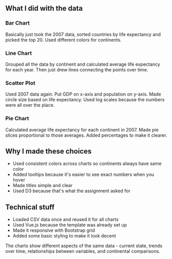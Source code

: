 ## What I did with the data

### Bar Chart
Basically just took the 2007 data, sorted countries by life expectancy and picked the top 20. Used different colors for continents.

### Line Chart  
Grouped all the data by continent and calculated average life expectancy for each year. Then just drew lines connecting the points over time.

### Scatter Plot
Used 2007 data again. Put GDP on x-axis and population on y-axis. Made circle size based on life expectancy. Used log scales because the numbers were all over the place.

### Pie Chart
Calculated average life expectancy for each continent in 2007. Made pie slices proportional to those averages. Added percentages to make it clearer.

## Why I made these choices

- Used consistent colors across charts so continents always have same color
- Added tooltips because it's easier to see exact numbers when you hover
- Made titles simple and clear
- Used D3 because that's what the assignment asked for

## Technical stuff

- Loaded CSV data once and reused it for all charts
- Used Vue.js because the template was already set up
- Made it responsive with Bootstrap grid
- Added some basic styling to make it look decent

The charts show different aspects of the same data - current state, trends over time, relationships between variables, and continental comparisons.